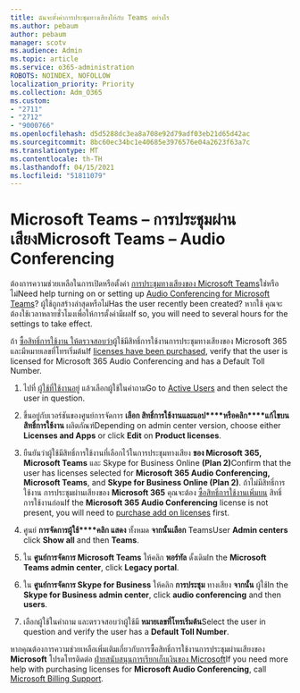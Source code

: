 ```yaml
---
title: ฉันจะตั้งค่าการประชุมทางเสียงให้กับ Teams อย่างไร
ms.author: pebaum
author: pebaum
manager: scotv
ms.audience: Admin
ms.topic: article
ms.service: o365-administration
ROBOTS: NOINDEX, NOFOLLOW
localization_priority: Priority
ms.collection: Adm_O365
ms.custom:
- "2711"
- "2712"
- "9000766"
ms.openlocfilehash: d5d5288dc3ea8a708e92d79adf03eb21d65d42ac
ms.sourcegitcommit: 8bc60ec34bc1e40685e3976576e04a2623f63a7c
ms.translationtype: MT
ms.contentlocale: th-TH
ms.lasthandoff: 04/15/2021
ms.locfileid: "51811079"
---
```

# <a name="microsoft-teams--audio-conferencing"></a><span data-ttu-id="7ab00-102">Microsoft Teams – การประชุมผ่านเสียง</span><span class="sxs-lookup"><span data-stu-id="7ab00-102">Microsoft Teams – Audio Conferencing</span></span>

<span data-ttu-id="7ab00-103">ต้องการความช่วยเหลือในการเปิดหรือตั้งค่า [การประชุมทางเสียงของ Microsoft Teams](https://docs.microsoft.com/microsoftteams/set-up-audio-conferencing-in-teams)ใช่หรือไม่</span><span class="sxs-lookup"><span data-stu-id="7ab00-103">Need help turning on or setting up [Audio Conferencing for Microsoft Teams](https://docs.microsoft.com/microsoftteams/set-up-audio-conferencing-in-teams)?</span></span>  <span data-ttu-id="7ab00-104">ผู้ใช้ถูกสร้างล่าสุดหรือไม่</span><span class="sxs-lookup"><span data-stu-id="7ab00-104">Has the user recently been created?</span></span> <span data-ttu-id="7ab00-105">หากใช้ คุณจะต้องใช้เวลาหลายชั่วโมงเพื่อให้การตั้งค่ามีผล</span><span class="sxs-lookup"><span data-stu-id="7ab00-105">If so, you will need to several hours for the settings to take effect.</span></span>

<span data-ttu-id="7ab00-106">ถ้า [ซื้อสิทธิ์การใช้งาน ให้ตรวจสอบว่า](https://docs.microsoft.com/microsoftteams/set-up-audio-conferencing-in-teams#step-2-get-and-assign-licenses)ผู้ใช้มีสิทธิ์การใช้งานการประชุมทางเสียงของ Microsoft 365 และมีหมายเลขที่โทรเริ่มต้น</span><span class="sxs-lookup"><span data-stu-id="7ab00-106">If [licenses have been purchased](https://docs.microsoft.com/microsoftteams/set-up-audio-conferencing-in-teams#step-2-get-and-assign-licenses), verify that the user is licensed for Microsoft 365 Audio Conferencing and has a Default Toll Number.</span></span>

1. <span data-ttu-id="7ab00-107">ไปที่ [ผู้ใช้ที่ใช้งานอยู่](https://admin.microsoft.com/Adminportal/Home?source=applauncher#/users) แล้วเลือกผู้ใช้ในคําถาม</span><span class="sxs-lookup"><span data-stu-id="7ab00-107">Go to [Active Users](https://admin.microsoft.com/Adminportal/Home?source=applauncher#/users) and then select the user in question.</span></span>

2. <span data-ttu-id="7ab00-108">ขึ้นอยู่กับเวอร์ชันของศูนย์การจัดการ **เลือก สิทธิ์การใช้งานและแอป\*\*\*\*หรือคลิก\*\*\*\*แก้ไขบนสิทธิ์การใช้งาน** ผลิตภัณฑ์</span><span class="sxs-lookup"><span data-stu-id="7ab00-108">Depending on admin center version, choose either **Licenses and Apps** or click **Edit** on **Product licenses**.</span></span>

3. <span data-ttu-id="7ab00-109">ยืนยันว่าผู้ใช้มีสิทธิ์การใช้งานที่เลือกไว้ในการประชุมทางเสียง **ของ Microsoft 365, Microsoft Teams** และ Skype for Business Online **(Plan 2)**</span><span class="sxs-lookup"><span data-stu-id="7ab00-109">Confirm that the user has licenses selected for **Microsoft 365 Audio Conferencing, Microsoft Teams**, and **Skype for Business Online (Plan 2)**.</span></span> <span data-ttu-id="7ab00-110">ถ้าไม่มีสิทธิ์การใช้งาน การประชุมผ่านเสียงของ **Microsoft 365** คุณจะต้อง [ซื้อสิทธิ์การใช้งานเพิ่มบน](https://docs.microsoft.com/microsoftteams/teams-add-on-licensing/microsoft-teams-add-on-licensing?tabs=small-business) สิทธิ์การใช้งานก่อน</span><span class="sxs-lookup"><span data-stu-id="7ab00-110">If the **Microsoft 365 Audio Conferencing** license is not present, you will need to [purchase add on licenses](https://docs.microsoft.com/microsoftteams/teams-add-on-licensing/microsoft-teams-add-on-licensing?tabs=small-business) first.</span></span>

4. <span data-ttu-id="7ab00-111">ศูนย์ **การจัดการผู้ใช้\*\*\*\*คลิก แสดง** ทั้งหมด **จากนั้นเลือก** Teams</span><span class="sxs-lookup"><span data-stu-id="7ab00-111">User **Admin centers** click **Show all** and then **Teams**.</span></span>

5. <span data-ttu-id="7ab00-112">ใน **ศูนย์การจัดการ Microsoft Teams** ให้คลิก **พอร์ทัล** ดั้งเดิม</span><span class="sxs-lookup"><span data-stu-id="7ab00-112">In the **Microsoft Teams admin center**, click **Legacy portal**.</span></span>

6. <span data-ttu-id="7ab00-113">ใน **ศูนย์การจัดการ Skype for Business** ให้คลิก **การประชุม** ทางเสียง **จากนั้น** ผู้ใช้</span><span class="sxs-lookup"><span data-stu-id="7ab00-113">In the **Skype for Business admin center**, click **audio conferencing** and then **users**.</span></span>

7. <span data-ttu-id="7ab00-114">เลือกผู้ใช้ในคําถาม และตรวจสอบว่าผู้ใช้มี **หมายเลขที่โทรเริ่มต้น**</span><span class="sxs-lookup"><span data-stu-id="7ab00-114">Select the user in question and verify the user has a **Default Toll Number**.</span></span>

<span data-ttu-id="7ab00-115">หากคุณต้องการความช่วยเหลือเพิ่มเติมเกี่ยวกับการซื้อสิทธิ์การใช้งานการประชุมผ่านเสียงของ **Microsoft** โปรดโทรติดต่อ [ฝ่ายสนับสนุนการเรียกเก็บเงินของ Microsoft](https://docs.microsoft.com/microsoft-365/admin/contact-support-for-business-products?view=o365-worldwide#phone-support)</span><span class="sxs-lookup"><span data-stu-id="7ab00-115">If you need more help with purchasing licenses for **Microsoft Audio Conferencing**, call [Microsoft Billing Support](https://docs.microsoft.com/microsoft-365/admin/contact-support-for-business-products?view=o365-worldwide#phone-support).</span></span>
